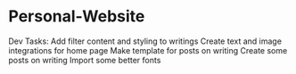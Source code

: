 # Personal-Website

Dev Tasks:
Add filter content and styling to writings
Create text and image integrations for home page
Make template for posts on writing
Create some posts on writing
Import some better fonts